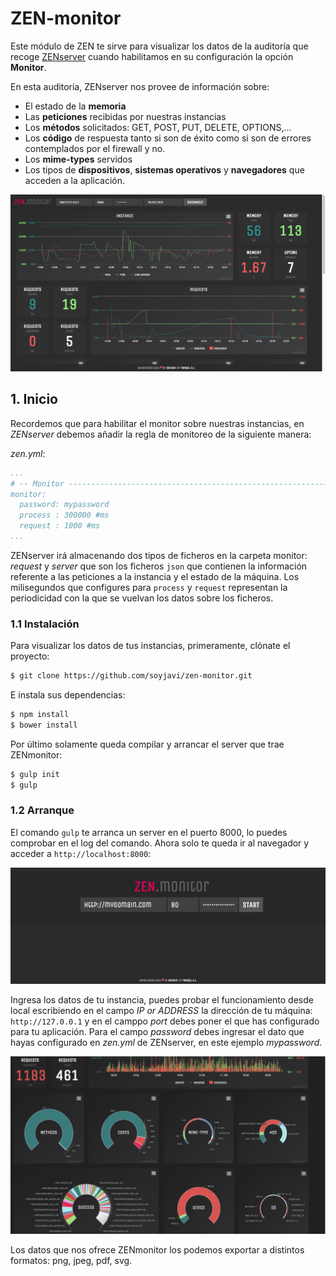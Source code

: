 # ZEN-monitor

Este módulo de ZEN te sirve para visualizar los datos de la auditoría que recoge [ZENserver](https://github.com/soyjavi/zen-server/tree/master/documentation/ES) cuando habilitamos en su configuración la opción **Monitor**.

En esta auditoría, ZENserver nos provee de información sobre:

  - El estado de la **memoria**
  - Las **peticiones** recibidas por nuestras instancias
  - Los **métodos** solicitados: GET, POST, PUT, DELETE, OPTIONS,...
  - Los **código** de respuesta tanto si son de éxito como si son de errores contemplados por el firewall y no.
  - Los **mime-types** servidos
  - Los tipos de **dispositivos**, **sistemas operativos** y **navegadores** que acceden a la aplicación.


![image](https://raw.githubusercontent.com/cat2608/contacts/master/assets/img/screen-18.png)


## 1. Inicio

Recordemos que para habilitar el monitor sobre nuestras instancias, en *ZENserver* debemos añadir la regla de monitoreo de la siguiente manera:

*zen.yml*:
```yaml
...
# -- Monitor -------------------------------------------------------------------
monitor:
  password: mypassword
  process : 300000 #ms
  request : 1000 #ms
...
```

ZENserver irá almacenando dos tipos de ficheros en la carpeta monitor: *request* y *server* que son los ficheros `json` que contienen la información referente a las peticiones a la instancia y el estado de la máquina. Los milisegundos que configures para `process` y `request` representan la periodicidad con la que se vuelvan los datos sobre los ficheros.

### 1.1 Instalación

Para visualizar los datos de tus instancias, primeramente, clónate el proyecto:

```bash
$ git clone https://github.com/soyjavi/zen-monitor.git
```

E instala sus dependencias:

```bash
$ npm install
$ bower install
```

Por último solamente queda compilar y arrancar el server que trae ZENmonitor:

```bash
$ gulp init
$ gulp
```

### 1.2 Arranque

El comando `gulp` te arranca un server en el puerto 8000, lo puedes comprobar en el log del comando. Ahora solo te queda ir al navegador y acceder a `http://localhost:8000`:

![image](https://raw.githubusercontent.com/cat2608/contacts/master/assets/img/screen-20.png)

Ingresa los datos de tu instancia, puedes probar el funcionamiento desde local escribiendo en el campo *IP or ADDRESS* la dirección de tu máquina: `http://127.0.0.1` y en el camppo *port* debes poner el que has configurado para tu aplicación. Para el campo *password* debes ingresar el dato que hayas configurado en *zen.yml* de ZENserver, en este ejemplo *mypassword*.


![image](https://raw.githubusercontent.com/cat2608/contacts/master/assets/img/screen-21.png)

Los datos que nos ofrece ZENmonitor los podemos exportar a distintos formatos: png, jpeg, pdf, svg.

